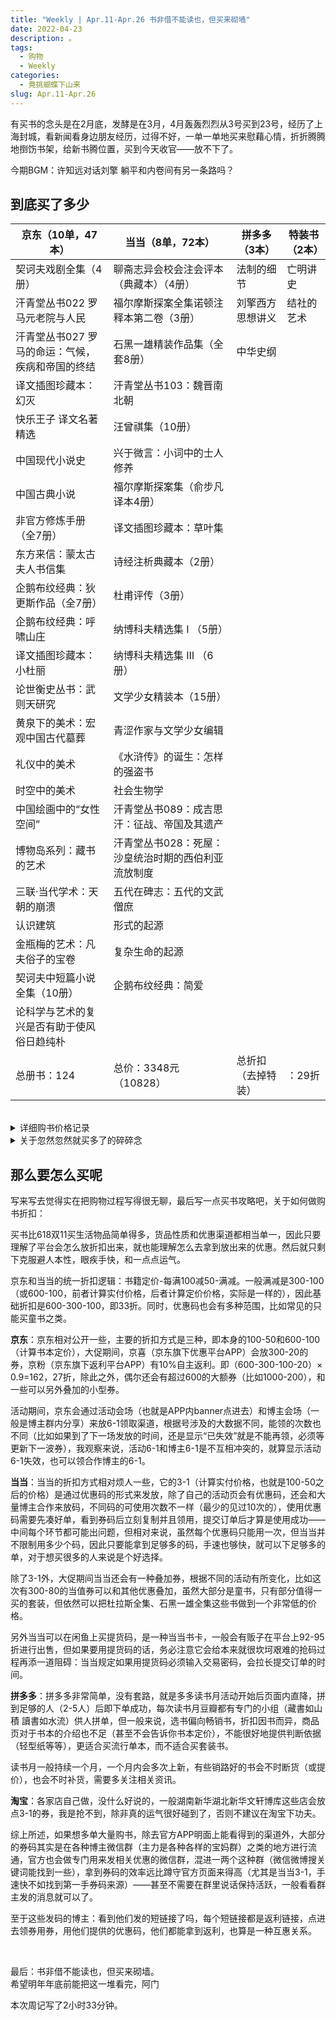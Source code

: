 ```yaml
---
title: "Weekly | Apr.11-Apr.26 书非借不能读也，但买来砌墙"
date: 2022-04-23
description: 。
tags:
  - 购物
  - Weekly
categories:
  - 竟挑蝴蝶下山来
slug: Apr.11-Apr.26
---
```


有买书的念头是在2月底，发酵是在3月，4月轰轰烈烈从3号买到23号，经历了上海封城，看新闻看身边朋友经历，过得不好，一单一单地买来慰藉心情，折折腾腾地捯饬书架，给新书腾位置，买到今天收官——放不下了。

今期BGM：许知远对话刘擎 躺平和内卷间有另一条路吗？

## 到底买了多少

| 京东（10单，47本）                               | 当当（8单，72本）                                   | 拼多多（3本）      | 特装书（2本） |
| ------------------------------------------------ | --------------------------------------------------- | ------------------ | ------------- |
| 契诃夫戏剧全集（4册）                            | 聊斋志异会校会注会评本（典藏本）（4册）             | 法制的细节         | 亡明讲史      |
| 汗青堂丛书022 罗马元老院与人民                   | 福尔摩斯探案全集诺顿注释本第二卷（3册）             | 刘擎西方思想讲义   | 结社的艺术    |
| 汗青堂丛书027 罗马的命运：气候，疾病和帝国的终结 | 石黑一雄精装作品集（全套8册）                       | 中华史纲           |               |
| 译文插图珍藏本：幻灭                             | 汗青堂丛书103：魏晋南北朝                           |                    |               |
| 快乐王子 译文名著精选                            | 汪曾祺集（10册）                                    |                    |               |
| 中国现代小说史                                   | 兴于微言：小词中的士人修养                          |                    |               |
| 中国古典小说                                     | 福尔摩斯探案集（俞步凡译本4册）                     |                    |               |
| 非官方修炼手册（全7册）                          | 译文插图珍藏本：草叶集                              |                    |               |
| 东方来信：蒙太古夫人书信集                       | 诗经注析典藏本（2册）                               |                    |               |
| 企鹅布纹经典：狄更斯作品（全7册）                | 杜甫评传（3册）                                     |                    |               |
| 企鹅布纹经典：呼啸山庄                           | 纳博科夫精选集 Ⅰ （5册）                            |                    |               |
| 译文插图珍藏本：小杜丽                           | 纳博科夫精选集 Ⅲ （6册）                            |                    |               |
| 论世衡史丛书：武则天研究                         | 文学少女精装本（15册）                              |                    |               |
| 黄泉下的美术：宏观中国古代墓葬                   | 青涩作家与文学少女编辑                              |                    |               |
| 礼仪中的美术                                     | 《水浒传》的诞生：怎样的强盗书                      |                    |               |
| 时空中的美术                                     | 社会生物学                                          |                    |               |
| 中国绘画中的“女性空间”                           | 汗青堂丛书089：成吉思汗：征战、帝国及其遗产         |                    |               |
| 博物岛系列：藏书的艺术                           | 汗青堂丛书028：死屋：沙皇统治时期的西伯利亚流放制度 |                    |               |
| 三联·当代学术：天朝的崩溃                        | 五代在碑志：五代的文武僧庶                          |                    |               |
| 认识建筑                                         | 形式的起源                                          |                    |               |
| 金瓶梅的艺术：凡夫俗子的宝卷                     | 复杂生命的起源                                      |                    |               |
| 契诃夫中短篇小说全集（10册）                     | 企鹅布纹经典：简爱                                  |                    |               |
| 论科学与艺术的复兴是否有助于使风俗日趋纯朴       |                                                     |                    |               |
| 总册书：124                                      | 总价：3348元（10828）                               | 总折扣（去掉特装） | ：29折        |

<br>

<details>

 <summary>详细购书价格记录</summary>

### **4月3日**

契诃夫戏剧全集（4册） | 上海译文出版社   
价格：218-100（满100-50）-20（京喜）-25（满200-25）-3（喜豆）=70

### **4月4日**

汗青堂丛书022 | 罗马元老院与人民：一部罗马史  
汗青堂丛书027 | 罗马的命运：气候，疾病和帝国的终结  
价格：214-100（满100-50）-20（京喜）-30（后浪店铺折扣）=64

### **4月5日**

汗青堂丛书036 | 庞贝：一座罗马城市的生与死  
价格：101.6（凑单一本1.8作文本）-50（满100-50）-20.16（九折券）-10（建行京东卡）-1（喜豆）=20.42

### **4月6日**

杜拉斯全集（10册） | 上海译文出版社   
价格：627-300（满100-50）-80（满300-80）-100（满300-100）=147

石黑一雄精装作品集（8册） | 上海译文出版社  
汗青堂丛书103 | 魏晋南北朝  
价格：（718.1+84.3-400（满100-50）-80（满300-80）-100（满300-100））× 0.93（提货券）=206  

聊斋志异会校会注会评本（典藏版4册） | 上海古籍出版社  
福尔摩斯探案全集诺顿注释版第二卷（3册） | 湖南文艺出版社    
价格：（178.1+419.4+5.3（凑单一本宪法）-300（满100-50）-100（满300-100））× 0.93（提货券）=187.86

汪曾祺集（10册） | 河南文艺出版社  
兴于微言:小词中的士人修养 | 四川人民出版社   
价格：（561.8+52.8-300（满100-50）-100（满300-100））× 0.92（提货券）=197.43

### **4月10日**

神曲 | 上海译文出版社 | 插图珍藏版  
价格：122.2-9（省钱卡）=113.2

### **4月11日**

幻灭 | 上海译文出版社 | 插图珍藏版  
价格：298+14（凑一本快乐王子）-150-50（社庆券）-5（云闪付）-10（E卡）-10.24（京粉）=86.76

### **4月12日**

亡明讲史 | 特装 | 广西师大出版社  
价格：102（会员九五折）

### **4月13日**

草叶集 | 上海译文出版社 | 插图珍藏版  
福尔摩斯探案集（4册） | 俞步凡译本  
价格：（129+84-50）× 0.92（提货券）=149.96

### **4月14日**

结社的艺术 | 特装 | 广西师大出版社  
价格：142（会员九折）

### **4月17日**

文轩旗舰店：

诗经注析典藏本（2册） | 中华书局  
杜甫评传（3册） | 三联书店  
价格：301（有凑单）-100+3（运费）=204

### **4月18日**

纳博科夫精选集第一辑（5册）  
纳博科夫精选集第三辑（6册）  
价格：390.7+286.3-300-80（当省券）-100-1（红包）=196

### **4月19日**

文学少女精装版  
青涩作家和文学少女编辑  
价格：707-100-350=266.7

### **4月21日** 

中国现代小说史  
中国古典小说  
非官方修炼手册（7册）  
东方来信：蒙太古夫人书信集  
价格：(603.9-300-100)× 0.9(京粉)=183.5

### **4月22日**

企鹅布纹经典：圣诞故事集  
企鹅布纹经典：呼啸山庄  
企鹅布纹经典：双城记  
企鹅布纹经典：艰难时世  
企鹅布纹经典：荒凉山庄  
价格：（600-300-120）× 0.9(京粉)=162

译文插图珍藏本：小杜丽  
论世衡史丛书：武则天研究  
企鹅布纹经典：雾都孤儿  
价格：（600-300-110）× 0.9(京粉)=171

<br>

### **4月23日**

黄泉下的美术：宏观中国古代墓葬  
礼仪中的美术  
时空中的美术  
中国绘画中的“女性空间”  
博物岛系列：藏书的艺术  
价格：（600.6-300-120-2）=160.2

三联·当代学术：天朝的崩溃  
认识建筑  
金瓶梅的艺术：凡夫俗子的宝卷  
企鹅布纹经典：大卫·考坡菲  
企鹅布纹经典：远大前程  
价格：（600-300-120）× 0.9(京粉)=162

契诃夫中短篇小说全集（10册）  
论科学与艺术的复兴是否有助于使风俗日趋纯朴  
价格：（902-450-120）× 0.9(京粉)=298.8

《水浒传》的诞生：怎样的强盗书  
社会生物学  
汗青堂丛书089：成吉思汗：征战、帝国及其遗产  
汗青堂丛书028：死屋：沙皇统治时期的西伯利亚流放制度  
五代在碑志：五代的文武僧庶   
形式的起源  
复杂生命的起源  
企鹅布纹经典：简爱  
价格：832-400-100-50（后浪店铺券）-20（眉山券）=262

</details>

<details>

 <summary>关于忽然忽然就买多了的碎碎念</summary>

目前来看（4.6）都是计划内消费，但计划外也不少：杜拉斯十本是因为太便宜了买的，其实我只看过半本情人，但装帧实在很好看，上译近些年褒贬各半，但我挺吃这套。说起来今年上译要重新做一版情人，布面彩印，封面有点抽象油画风格，不知道实际效果印刷怎样，我还蛮期待的，有点喜欢里面那本蝇王。

石黑一雄有一半算是计划外，之前有一本小开本的平装被掩埋的巨人，窗帘布规格，摸起来和读起来都不是很令人快乐，所以一直在想要不要买这套双语精装，开本大，封面素得舒服。不过一套平装一套精装都参加了这次当当的300-80，令人忧虑，难道他们要带着克拉拉与太阳一起再做一个套装版本。

三本汗青堂是因为最近打完了FF14 6.0，如果说6.0前的FF14还是典型的幻想故事，6.0就完全能看出来他们在幻想上下的功夫：从建筑到观念，拉札罕之于印度，厄尔庇斯之于希腊，加雷马之于罗马，由于我对整个6.0都是拿头撞桌子试图撞出一片天的心态，再加上SE玩文学暗喻玩得我眼冒金星，必须读点相关的东西换一换心情。

剩下的还想买的……上译说是7号预售狄更斯企鹅布面套书，但时至今日一点消息也没有，我当然不可能原价买狄更斯（好像一套896？），但很想抢那个据说做了成手提箱的限量，体会一下重在参与的快乐……

**4月18日更新：** 是的我又买了一堆乱七八糟的计划外……事到如今已经买了69本，实付款约1800，怎么说呢，我可以解释（（（（

两本特装买得比较突然，当时加广西师大群问了一句亡明还有没有（青绿山水书口太漂亮了），没想到群管家记住了，第一次说有人退单让给我拍的时候我没拍到，过了几周又有了，私聊找我的时候我已经几乎忘了这件事。结社则是我很好奇激光雕刻书口长成什么样子，买一本回来玩玩，左右现在特装真不喜欢出也好出。

我对特装想法比较复杂，一方面我确实喜欢：我真的好喜欢各种各样的特殊装帧，我买书就是能买精装买精装，能买套书买套书，平装小书看电子书，而且在电商疯狂打价格战的时候，特装也真的很赚钱；另一方面现在特装书市场确实也很无聊，而且做特装的几个大户也把特装做得无聊……还很贵，还要抢，反正我不爱抢……

神曲和幻灭都是计划内的贵贵书，神曲买的拼多多特价，幻灭薅的上译折扣，乱七八糟一堆下来感觉确实不能再便宜了，草叶集则是突然非常想买，突然非常非常非常非常非常想买，不知道哪里来的一阵冲动折磨得我日思夜想，最后买了。

可能是因为草叶集的绿色真是好看，我也真的很想出门，好想出门，想出门。

诗经注析和杜甫评传感觉买贵了，折算下是定价四折，纳博科夫则是当当又有了300-80叠100折扣码，我实在没忍住——而且这次码用得超快，根本也没法深思熟虑，热血上头就下单了！！还没来得及后悔单没凑好（再凑个23块钱可以再减50，等于多买一本书但是实付反而便宜20块钱），第三辑卖完了！！！

算了！

**4月23日更新：** 回顾一下本次一开始的购物目标：狄更斯、勃朗特、聊斋志异，诺顿注释本、幻灭、契诃夫中短篇小说集——结果大部分是最后才买的，委委屈屈，不得已而为之，不情愿得像朵黄白花儿——这主要是因为本来以为423当天会放大额券，结果不但没有，甚至当当五连败…………最后没办法凑了一个900-450来买契诃夫（去年上译官方店360多，说自己很便宜了，我没信，过了一年我买它就只便宜了60块，我究竟图什么呢），凑了一个832来买最后一本（京东缺货了的）简爱→这单超烦人，，相当一波三折：

序：昨天京东放6-1时范围很小，我以为不包括狄更斯了，就去当当买了500提货码准备把后浪的50券和狄更斯都买掉，然后京东晚上8点6-1包括了狄更斯。

破：怎么办呢，我只好想办法把当当提货码用一用，于是423当天抢3-1，从0点开始抢到晚上10点每场不落，当当的服务器仿佛是和上海文广借来的，在“优惠码使用失败”和“订单创建失败”，“前方拥挤”和订单提交白屏中反复横跳：并且卡出了六个无优惠纯提货码订单。

急：我放弃了，正好拿到一张可叠加的4-1（如果是3-1的话可以买一单130买600的后浪，4-1就只能3折），准备8-4下单结束423，想买的系列新书书草草搂一搂还真的可以凑一单，不至于等到628再补齐，从10点开始等当当返回取消订单的提货码款项，等到11：50——没还回来，含泪用余额加12块钱现金付了。

现在一想到提货码里多出来的——尽管可以之后再用（年底过期）——302块钱提货码，就很暴躁。

</details>

## 那么要怎么买呢

写来写去觉得实在把购物过程写得很无聊，最后写一点买书攻略吧，关于如何做购书折扣：

买书比618双11买生活物品简单得多，货品性质和优惠渠道都相当单一，因此只要理解了平台会怎么放折扣出来，就也能理解怎么去拿到放出来的优惠。然后就只剩下克服避人本性，眼疾手快，和一点点运气。

京东和当当的统一折扣逻辑：书籍定价-每满100减50-满减。一般满减是300-100（或600-100，前者计算实付价格，后者计算定价价格，实际是一样的），因此基础折扣是600-300-100，即33折。同时，优惠码也会有多种范围，比如常见的只能买童书之类。

**京东**：京东相对公开一些，主要的折扣方式是三种，即本身的100-50和600-100（计算书本定价），大促期间，京喜（京东旗下优惠平台APP）会放300-20的券，京粉（京东旗下返利平台APP）有10%自主返利。即（600-300-100-20）× 0.9=162，27折，除此之外，偶尔还会有超过600的大额券（比如1000-200），和一些可以另外叠加的小型券。

活动期间，京东会通过活动会场（也就是APP内banner点进去）和博主会场（一般是博主群内分享）来放6-1领取渠道，根据号涉及的大数据不同，能领的次数也不同（比如如果到了下一场发放的时间，还是显示“已失效”就是不能再领，必须等更新下一波券），我观察来说，活动6-1和博主6-1是不互相冲突的，就算显示活动6-1失效，也可以领合作博主的6-1。

**当当**：当当的折扣方式相对烦人一些，它的3-1（计算实付价格，也就是100-50之后的价格）是通过优惠码的形式来发放，除了自己的活动页会有优惠码，还会和大量博主合作来放码，不同码的可使用次数不一样（最少的见过10次的），使用优惠码需要先凑好单，看到券码后立刻复制并且领用，提交订单后才算是使用成功——中间每个环节都可能出问题，但相对来说，虽然每个优惠码只能用一次，但当当并不限制用多少个码，因此只要能拿到足够多的码，手速也够快，就可以下足够多的单，对于想买很多的人来说是个好选择。

除了3-1外，大促期间当当还会有一种叠加券，根据不同的活动有所变化，比如这次有300-80的当值券可以和其他优惠叠加，虽然大部分是童书，只有部分值得一买的套装，但依然可以把杜拉斯全集、石黑一雄全集这些书做到一个非常低的价格。

另外当当可以在闲鱼上买提货码，是一种当当书卡，一般会有贩子在平台上92-95折进行出售，但如果要用提货码的话，务必注意它会给本来就很坎坷艰难的抢码过程再添一道阻碍：当当规定如果用提货码必须输入交易密码，会拉长提交订单的时间。

**拼多多**：拼多多非常简单，没有套路，就是多多读书月活动开始后页面内直降，拼到足够的人（2-5人）后即下单成功，每次读书月豆瓣都有专门的小组（藏書如山積 讀書如水流）供人拼单，但一般来说，选书偏向畅销书，折扣因书而异，商品页对于书本的介绍也不足（甚至不会告诉你书本定价），不能很好地提供判断依据（轻型纸等等），更适合买流行单本，而不适合买套装书。

读书月一般持续一个月，一个月内会多次上新，有些销路好的书会不时断货（或提价），也会不时补货，需要多关注相关资讯。

**淘宝**：各家店自己做，没什么好说的，一般湖南新华湖北新华文轩博库这些店会放点3-1的券，我是抢不到，除非真的运气很好碰到了，否则不建议在淘宝下功夫。

综上所述，如果想多单大量购书，除去官方APP明面上能看得到的渠道外，大部分的券码其实是在各种博主微信群（主力是各种各样的宝妈群）之类的地方进行流通，官方也会做专门用来发相关优惠的微信群，混进一两个这种群（微信微博搜关键词能找到一些），拿到券码的效率远比蹲守官方页面来得高（尤其是当当3-1，手速快不如找到第一手券码来源）——甚至不需要在群里说话保持活跃，一般看看群主发的消息就可以了。

至于这些发码的博主：看到他们发的短链接了吗，每个短链接都是返利链接，点进去领券用券，用他们提供的优惠码，他们都能拿到返利，也算是一种互惠关系。

<br>

最后：书非借不能读也，但买来砌墙。  
希望明年年底前能把这一堆看完，阿门

本次周记写了2小时33分钟。

